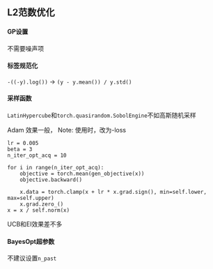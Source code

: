 

## L2范数优化

#### GP设置
不需要噪声项

#### 标签规范化
`-((-y).log())`  ->  `(y - y.mean()) / y.std()`


#### 采样函数
`LatinHypercube`和`torch.quasirandom.SobolEngine`不如高斯随机采样

Adam 效果一般， Note: 使用时，改为-loss

    lr = 0.005
    beta = 3
    n_iter_opt_acq = 10

    for i in range(n_iter_opt_acq):
        objective = torch.mean(gen_objective(x))
        objective.backward()

        x.data = torch.clamp(x + lr * x.grad.sign(), min=self.lower, max=self.upper)
        x.grad.zero_()
    x = x / self.norm(x)

UCB和EI效果差不多


#### BayesOpt超参数
不建议设置`n_past`